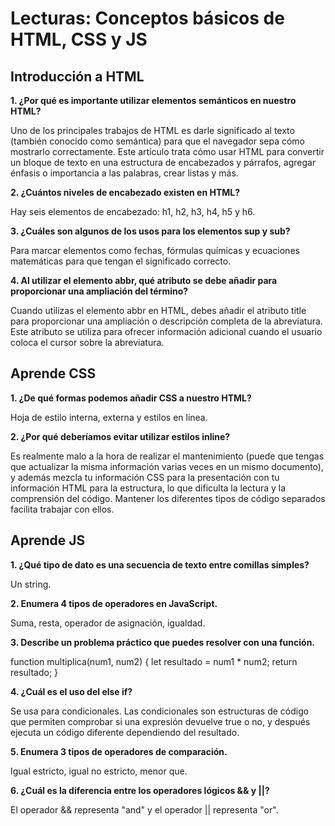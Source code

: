 # **Lecturas: Conceptos básicos de HTML, CSS y JS**

## **Introducción a HTML**

**1. ¿Por qué es importante utilizar elementos semánticos en nuestro HTML?**

Uno de los principales trabajos de HTML es darle significado al texto (también conocido como semántica) para que el navegador sepa cómo mostrarlo correctamente. Este artículo trata cómo usar HTML para convertir un bloque de texto en una estructura de encabezados y párrafos, agregar énfasis o importancia a las palabras, crear listas y más.

**2. ¿Cuántos niveles de encabezado existen en HTML?**

Hay seis elementos de encabezado: h1, h2, h3, h4, h5 y h6.

**3. ¿Cuáles son algunos de los usos para los elementos sup y sub?**

Para marcar elementos como fechas, fórmulas químicas y ecuaciones matemáticas para que tengan el significado correcto.

**4. Al utilizar el elemento abbr, qué atributo se debe añadir para proporcionar una ampliación del término?**

Cuando utilizas el elemento abbr en HTML, debes añadir el atributo title para proporcionar una ampliación o descripción completa de la abreviatura. Este atributo se utiliza para ofrecer información adicional cuando el usuario coloca el cursor sobre la abreviatura.

## **Aprende CSS**

**1. ¿De qué formas podemos añadir CSS a nuestro HTML?**

Hoja de estilo interna, externa y estilos en linea.

**2. ¿Por qué deberíamos evitar utilizar estilos inline?**

Es realmente malo a la hora de realizar el mantenimiento (puede que tengas que actualizar la misma información varias veces en un mismo documento), y además mezcla tu información CSS para la presentación con tu información HTML para la estructura, lo que dificulta la lectura y la comprensión del código. Mantener los diferentes tipos de código separados facilita trabajar con ellos.

## **Aprende JS**

**1. ¿Qué tipo de dato es una secuencia de texto entre comillas simples?**

Un string.

**2. Enumera 4 tipos de operadores en JavaScript.**

Suma, resta, operador de asignación, igualdad.

**3. Describe un problema práctico que puedes resolver con una función.**

function multiplica(num1, num2) {
  let resultado = num1 * num2;
  return resultado;
}

**4. ¿Cuál es el uso del else if?**

Se usa para condicionales. Las condicionales son estructuras de código que permiten comprobar si una expresión devuelve true o no, y después ejecuta un código diferente dependiendo del resultado.

**5. Enumera 3 tipos de operadores de comparación.**

Igual estricto, igual no estricto, menor que.

**6. ¿Cuál es la diferencia entre los operadores lógicos && y ||?**

El operador && representa "and" y el operador || representa "or".
